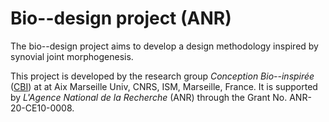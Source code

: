 # Bio--design project (ANR)
The bio--design project aims to develop a design methodology inspired by
synovial joint morphogenesis.

This project is developed by the research group *Conception 
Bio--inspirée* ([CBI](https://ism-cbi.duckdns.org/)) at at Aix Marseille
Univ, CNRS, ISM, Marseille, France.
It is supported by *L'Agence National de la Recherche* (ANR)
through the Grant No. ANR-20-CE10-0008.
